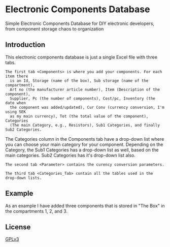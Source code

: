 # Electronic Components Database
Simple Electronic Components Database for DIY electronic developers, from component storage chaos to organization

## Introduction
This electronic components database is just a single Excel file with three tabs.


```
The first tab <Components> is where you add your components. For each item there
  is an Id, Storage (name of the box), Sub storage (name of the compartment),
  Art no (the manufacturer article number), Item (Description of the component), 
  Supplier, Pc (the number of components), Cost/pc, Inventory (the date when 
  the component was added/updated), Cur Conv (currency conversion, I'm using SEK
  as my main currency), Tot (the total value of the component), Categories 
  (The main Category, e.g., Resistors), Sub1 Categories, and finally Sub2 Categories.
```
  
The Categories column in the Components tab have a drop-down list where you can choose your main category for your component. Depending on the Category, the Sub1
  Categories has a drop-down list as well, based on the main categories. Sub2 Categories has it's drop-down list also.
  
```
The second tab <Parameter> contains the curency conversion parameters.
```
  
```
The third tab <Categories_Tab> contain all the tables used in the drop-down lists.
```

## Example
As an example I have added three components that is stored in "The Box" in the compartments 1, 2, and 3.
  
## License
[GPLv3](https://www.gnu.org/licenses/gpl-3.0.en.html)
